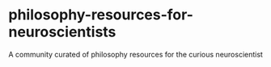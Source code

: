 # philosophy-resources-for-neuroscientists
A community curated of philosophy resources for the curious neuroscientist
